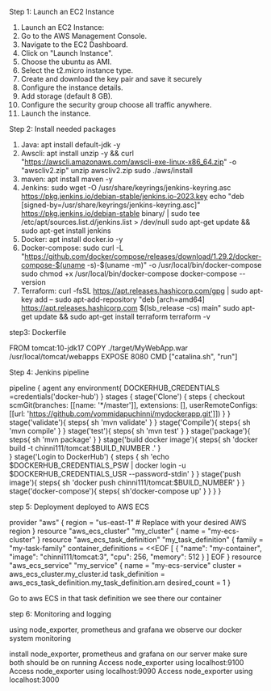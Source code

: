 Step 1: Launch an EC2 Instance
1.	Launch an EC2 Instance:
2.	Go to the AWS Management Console.
3.	Navigate to the EC2 Dashboard.
4.	Click on "Launch Instance".
5.	Choose the ubuntu as AMI.
6.	Select the t2.micro instance type.
7.	Create and download the key pair and save it securely
8.	Configure the instance details.
9.	Add storage (default 8 GB).
10.	Configure the security group choose all traffic anywhere.
11.	Launch the instance.

Step 2: Install needed packages

1.	Java: apt install default-jdk -y
2.	Awscli: apt install unzip -y && curl "https://awscli.amazonaws.com/awscli-exe-linux-x86_64.zip" -o "awscliv2.zip"
unzip awscliv2.zip
sudo ./aws/install
3.	maven: apt install maven -y
4.	Jenkins: sudo wget -O /usr/share/keyrings/jenkins-keyring.asc \
                 https://pkg.jenkins.io/debian-stable/jenkins.io-2023.key
                 echo "deb [signed-by=/usr/share/keyrings/jenkins-keyring.asc]" \
                https://pkg.jenkins.io/debian-stable binary/ | sudo tee \
               /etc/apt/sources.list.d/jenkins.list > /dev/null
                 sudo apt-get update && sudo apt-get install jenkins 
5.	Docker: apt install docker.io -y
6.	Docker-compose: sudo curl -L "https://github.com/docker/compose/releases/download/1.29.2/docker-compose-$(uname -s)-$(uname -m)" -o /usr/local/bin/docker-compose
sudo chmod +x /usr/local/bin/docker-compose
docker-compose --version
7.	Terraform: 
curl -fsSL https://apt.releases.hashicorp.com/gpg | sudo apt-key add –
sudo apt-add-repository "deb [arch=amd64] https://apt.releases.hashicorp.com $(lsb_release -cs) main"
sudo apt-get update && sudo apt-get install terraform
terraform -v

step3: Dockerfile

FROM tomcat:10-jdk17
COPY ./target/MyWebApp.war /usr/local/tomcat/webapps
EXPOSE 8080
CMD ["catalina.sh", "run"]

Step 4: Jenkins pipeline

pipeline {
    agent any
    environment{
        DOCKERHUB_CREDENTIALS =credentials('docker-hub')
    }
    stages {
        stage('Clone') {
            steps {
                checkout scmGit(branches: [[name: '*/master']], extensions: [], userRemoteConfigs: [[url: 'https://github.com/vommidapuchinni/mydockerapp.git']])
            }
        }
        stage('validate'){
            steps{
                sh 'mvn validate'
            }
        }
        stage('Compile'){
           steps{
               sh 'mvn compile' 
           }
        }
        stage('test'){
            steps{
                sh 'mvn test'
            }
        }
        stage('package'){
            steps{
                sh 'mvn package'
            }
        }
        stage('build docker image'){
            steps{
                sh 'docker build -t chinni111/tomcat:$BUILD_NUMBER .'
            }   
        }
        stage('Login to DockerHub') {
            steps {
                sh 'echo $DOCKERHUB_CREDENTIALS_PSW | docker login -u $DOCKERHUB_CREDENTIALS_USR --password-stdin'
            }
        }
        stage('push image'){
            steps{
                sh 'docker push chinni111/tomcat:$BUILD_NUMBER'
            }
        }
        stage('docker-compose'){
            steps{
                sh'docker-compose up'
            }
        }
    }
}

step 5: Deployment 
deployed to AWS ECS

provider "aws" {
  region = "us-east-1"  # Replace with your desired AWS region
}
resource "aws_ecs_cluster" "my_cluster" {
  name = "my-ecs-cluster"
}
resource "aws_ecs_task_definition" "my_task_definition" {
  family                   = "my-task-family"
  container_definitions    = <<EOF
[
  {
    "name": "my-container",
    "image": "chinni111/tomcat:3",
    "cpu": 256,
    "memory": 512
  }
]
EOF
}
resource "aws_ecs_service" "my_service" {
  name            = "my-ecs-service"
  cluster         = aws_ecs_cluster.my_cluster.id
  task_definition = aws_ecs_task_definition.my_task_definition.arn
  desired_count   = 1
}

Go to aws ECS in that task definition we see there our container

step 6:  Monitoring and logging

using node_exporter, prometheus and grafana we observe our docker system monitoring

install node_exporter, prometheus and grafana on our server make sure both should be on running
Access node_exporter using localhost:9100
Access node_exporter using localhost:9090
Access node_exporter using localhost:3000
